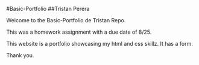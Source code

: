 #Basic-Portfolio
##Tristan Perera

Welcome to the Basic-Portfolio de Tristan Repo. 

This was a homework assignment with a due date of 8/25. 

This website is a portfolio showcasing my html and css skillz. It has a form. 

Thank you. 

